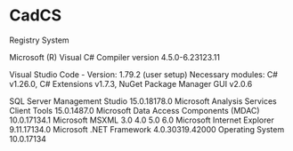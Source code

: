 # CadCS
Registry System

Microsoft (R) Visual C# Compiler version 4.5.0-6.23123.11

Visual Studio Code - Version: 1.79.2 (user setup)
Necessary modules: C# v1.26.0, C# Extensions v1.7.3, NuGet Package Manager GUI v2.0.6

SQL Server Management Studio 15.0.18178.0 Microsoft Analysis Services Client Tools 15.0.1487.0 Microsoft Data Access Components (MDAC) 10.0.17134.1 Microsoft MSXML 3.0 4.0 5.0 6.0 Microsoft Internet Explorer 9.11.17134.0 Microsoft .NET Framework 4.0.30319.42000 Operating System 10.0.17134
